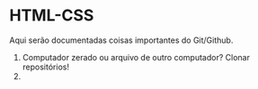 # HTML-CSS

Aqui serão documentadas coisas importantes do Git/Github.

1. Computador zerado ou arquivo de outro computador? Clonar repositórios!
2. 